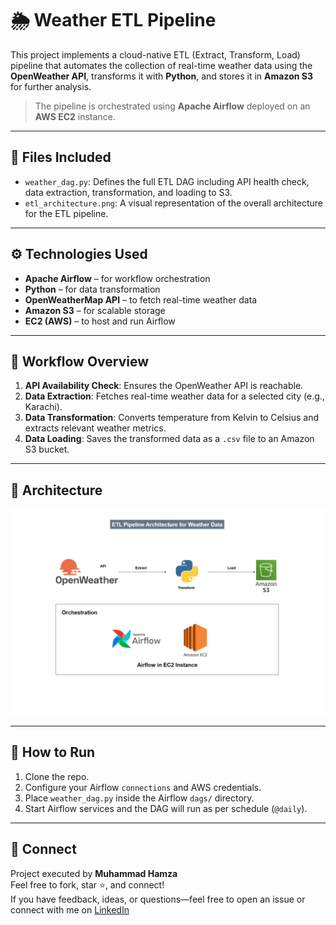 # 🌦️ Weather ETL Pipeline

This project implements a cloud-native ETL (Extract, Transform, Load) pipeline that automates the collection of real-time weather data using the **OpenWeather API**, transforms it with **Python**, and stores it in **Amazon S3** for further analysis.

> The pipeline is orchestrated using **Apache Airflow** deployed on an **AWS EC2** instance.

---

## 📁 Files Included
- `weather_dag.py`: Defines the full ETL DAG including API health check, data extraction, transformation, and loading to S3.
- `etl_architecture.png`: A visual representation of the overall architecture for the ETL pipeline.

---

## ⚙️ Technologies Used
- **Apache Airflow** – for workflow orchestration
- **Python** – for data transformation
- **OpenWeatherMap API** – to fetch real-time weather data
- **Amazon S3** – for scalable storage
- **EC2 (AWS)** – to host and run Airflow

---

## 🔄 Workflow Overview

1. **API Availability Check**: Ensures the OpenWeather API is reachable.
2. **Data Extraction**: Fetches real-time weather data for a selected city (e.g., Karachi).
3. **Data Transformation**: Converts temperature from Kelvin to Celsius and extracts relevant weather metrics.
4. **Data Loading**: Saves the transformed data as a `.csv` file to an Amazon S3 bucket.

---

## 📸 Architecture

![ETL Architecture](./etl_architecture.png)

---

## 🚀 How to Run

1. Clone the repo.
2. Configure your Airflow `connections` and AWS credentials.
3. Place `weather_dag.py` inside the Airflow `dags/` directory.
4. Start Airflow services and the DAG will run as per schedule (`@daily`).

---

## 🤝 Connect

Project executed by **Muhammad Hamza**  
Feel free to fork, star ⭐, and connect!  
If you have feedback, ideas, or questions—feel free to open an issue or connect with me on [LinkedIn](https://www.linkedin.com/in/-muhammad-hamza/)
